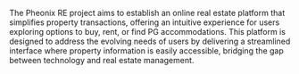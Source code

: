 The Pheonix RE project aims to establish an online real estate platform that
simplifies property transactions, offering an intuitive experience for users
exploring options to buy, rent, or find PG accommodations. This platform is
designed to address the evolving needs of users by delivering a streamlined
interface where property information is easily accessible, bridging the gap
between technology and real estate management.
